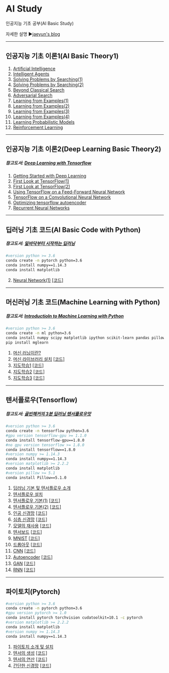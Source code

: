 # AI Study
인공지능 기초 공부(AI Basic Study)

자세한 설명
▶[jaeyun's blog](https://blog.naver.com/jaeyoon_95)

- - -
## 인공지능 기초 이론1(AI Basic Theory1)
1. [Artificial Intelligence](https://blog.naver.com/jaeyoon_95/221094713247)
2. [Intelligent Agents](https://blog.naver.com/jaeyoon_95/221096281001)
3. [Solving Problems by Searching(1)](https://blog.naver.com/jaeyoon_95/221104132692)
4. [Solving Problems by Searching(2)](https://blog.naver.com/jaeyoon_95/221120616422)
5. [Beyond Classical Search](https://blog.naver.com/jaeyoon_95/221120976814)
6. [Adversarial Search](https://blog.naver.com/jaeyoon_95/221122539773)
7. [Learning from Examples(1)](https://blog.naver.com/jaeyoon_95/221164683212)
8. [Learning from Examples(2)](https://blog.naver.com/jaeyoon_95/221171736617)
9. [Learning from Examples(3)](https://blog.naver.com/jaeyoon_95/221172287421)
10. [Learning from Examples(4)](https://blog.naver.com/jaeyoon_95/221175419928)
11. [Learning Probabilistic Models](https://blog.naver.com/jaeyoon_95/221175597965)
12. [Reinforcement Learning](https://blog.naver.com/jaeyoon_95/221175642535)

- - -
## 인공지능 기초 이론2(Deep Learning Basic Theory2)
##### 참고도서: [Deep Learning with Tensorflow](https://book.naver.com/bookdb/book_detail.nhn?bid=12040937)
1. [Getting Started with Deep Learning](https://blog.naver.com/jaeyoon_95/221184922847)
2. [First Look at TensorFlow(1)](https://blog.naver.com/jaeyoon_95/221185040358)
3. [First Look at TensorFlow(2)](https://blog.naver.com/jaeyoon_95/221185072353)
4. [Using TensorFlow on a Feed-Forward Neural Network](https://blog.naver.com/jaeyoon_95/221185139756)
5. [TensorFlow on a Convolutional Neural Network](https://blog.naver.com/jaeyoon_95/221187681678)
6. [Optimizing tensorflow autoencoder](https://blog.naver.com/jaeyoon_95/221187708527)
7. [Recurrent Neural Networks](https://blog.naver.com/jaeyoon_95/221189507772)

- - -
## 딥러닝 기초 코드(AI Basic Code with Python)
##### 참고도서: [밑바닥부터 시작하는 딥러닝](https://book.naver.com/bookdb/book_detail.nhn?bid=11492334)
```sh
#version python >= 3.6
conda create -n pytorch python=3.6
conda install numpy==1.14.3
conda install matplotlib

```
2. [Neural Network(1)](https://blog.naver.com/jaeyoon_95/221196562605)  [[코드]](https://github.com/jaeyun95/AI-Study/blob/master/basic/example02.py)

- - -
## 머신러닝 기초 코드(Machine Learning with Python)
##### 참고도서: [Introductioln to Machine Learning with Python](https://book.naver.com/bookdb/book_detail.nhn?bid=15048210)
```sh
#version python >= 3.6
conda create -n ml python=3.6
conda install numpy scipy matplotlib ipython scikit-learn pandas pillow
pip install mglearn

```
1. [머신 러닝이란?](https://blog.naver.com/jaeyoon_95/221798377607)
2. [머신 라이브러리 설치](https://blog.naver.com/jaeyoon_95/221798580408)  [[코드]](https://github.com/jaeyun95/AI-Study/blob/master/machinelearning/example01.py)
3. [지도학습1](https://blog.naver.com/jaeyoon_95/221799925439)  [[코드]](https://github.com/jaeyun95/AI-Study/blob/master/machinelearning/example02.py)
4. [지도학습2](https://blog.naver.com/jaeyoon_95/221800027689)  [[코드]](https://github.com/jaeyun95/AI-Study/blob/master/machinelearning/example03.py)
5. [지도학습3](https://blog.naver.com/jaeyoon_95/221811357000)  [[코드]](https://github.com/jaeyun95/AI-Study/blob/master/machinelearning/example04.py)

- - -
## 텐서플로우(Tensorflow)
##### 참고도서: [골빈해커의 3분 딥러닝 텐서플로우맛](https://book.naver.com/bookdb/book_detail.nhn?bid=12556028)
```sh
#version python >= 3.6
conda create -n tensorflow python=3.6
#gpu version tensorflow-gpu >= 1.1.0
conda install tensorflow-gpu==1.8.0
#no gpu version tensorflow >= 1.8.0
conda install tensorflow==1.8.0
#version numpy >= 1.14.3
conda install numpy==1.14.3
#version matplotlib >= 2.2.2
conda install matplotlib
#version pillow >= 5.1
conda install Pillow==5.1.0
```
1. [딥러닝 기본 및 텐서플로우 소개](https://blog.naver.com/jaeyoon_95/221373731328)
2. [텐서플로우 설치](https://blog.naver.com/jaeyoon_95/221374199845)
3. [텐서플로우 기본(1)](https://blog.naver.com/jaeyoon_95/221374793748)  [[코드]](https://github.com/jaeyun95/AI-Study/blob/master/tensorflow/example01.py)
4. [텐서플로우 기본(2)](https://blog.naver.com/jaeyoon_95/221376043255)  [[코드]](https://github.com/jaeyun95/AI-Study/blob/master/tensorflow/example02.py)
5. [인공 신경망](https://blog.naver.com/jaeyoon_95/221377330087)  [[코드]](https://github.com/jaeyun95/AI-Study/blob/master/tensorflow/example03.py)
6. [심층 신경망](https://blog.naver.com/jaeyoon_95/221381988380)  [[코드]](https://github.com/jaeyun95/AI-Study/blob/master/tensorflow/example04.py)
7. [모델의 재사용](https://blog.naver.com/jaeyoon_95/221396403592)  [[코드]](https://github.com/jaeyun95/AI-Study/blob/master/tensorflow/example05.py)
8. [텐서보드](https://blog.naver.com/jaeyoon_95/221410816681)  [[코드]](https://github.com/jaeyun95/AI-Study/blob/master/tensorflow/example06.py)
9. [MNIST](https://blog.naver.com/jaeyoon_95/221410977141)  [[코드]](https://github.com/jaeyun95/AI-Study/blob/master/tensorflow/example07.py)
10. [드롭아웃](https://blog.naver.com/jaeyoon_95/221410991555)  [[코드]](https://github.com/jaeyun95/AI-Study/blob/master/tensorflow/example08.py)
11. [CNN](https://blog.naver.com/jaeyoon_95/221441121069)  [[코드]](https://github.com/jaeyun95/AI-Study/blob/master/tensorflow/example09.py)
12. [Autoencoder](https://blog.naver.com/jaeyoon_95/221646882133)  [[코드]](https://github.com/jaeyun95/AI-Study/blob/master/tensorflow/example10.py)
13. [GAN](https://blog.naver.com/jaeyoon_95/221709968464)  [[코드]](https://github.com/jaeyun95/AI-Study/blob/master/tensorflow/example11.py)
14. [RNN](https://blog.naver.com/jaeyoon_95/221952661160)  [[코드]](https://github.com/jaeyun95/AI-Study/blob/master/tensorflow/example12.py)

- - -
## 파이토치(Pytorch)
```sh
#version python >= 3.6
conda create -n pytorch python=3.6
#gpu version pytorch >= 1.0
conda install pytorch torchvision cudatoolkit=10.1 -c pytorch
#version matplotlib >= 2.2.2
conda install matplotlib
#version numpy >= 1.14.3
conda install numpy==1.14.3
```
1. [파이토치 소개 및 설치](https://blog.naver.com/jaeyoon_95/221374554890)
2. [텐서의 생성](https://blog.naver.com/jaeyoon_95/221945112563)  [[코드]](https://github.com/jaeyun95/AI-Study/blob/master/pytorch/example01.py)
3. [텐서의 연산](https://blog.naver.com/jaeyoon_95/221946984887)  [[코드]](https://github.com/jaeyun95/AI-Study/blob/master/pytorch/example02.py)
3. [간단한 신경망](https://blog.naver.com/jaeyoon_95/221955294397)  [[코드]](https://github.com/jaeyun95/AI-Study/blob/master/pytorch/example03.py)